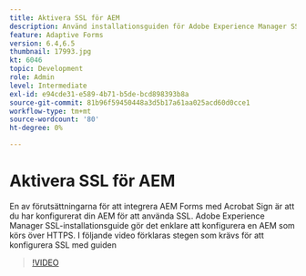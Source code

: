 ```yaml
---
title: Aktivera SSL för AEM
description: Använd installationsguiden för Adobe Experience Manager SSL för att konfigurera en AEM som ska köras över HTTPS.
feature: Adaptive Forms
version: 6.4,6.5
thumbnail: 17993.jpg
kt: 6046
topic: Development
role: Admin
level: Intermediate
exl-id: e94cde31-e589-4b71-b5de-bcd898393b8a
source-git-commit: 81b96f59450448a3d5b17a61aa025acd60d0cce1
workflow-type: tm+mt
source-wordcount: '80'
ht-degree: 0%

---
```


# Aktivera SSL för AEM

En av förutsättningarna för att integrera AEM Forms med Acrobat Sign är att du har konfigurerat din AEM för att använda SSL. Adobe Experience Manager SSL-installationsguide gör det enklare att konfigurera en AEM som körs över HTTPS.
I följande video förklaras stegen som krävs för att konfigurera SSL med guiden

>[!VIDEO](https://video.tv.adobe.com/v/17993/?quality=9&learn=on)
